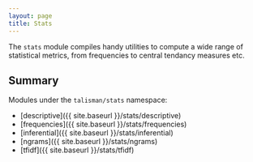 ```yaml
---
layout: page
title: Stats
---
```


The `stats` module compiles handy utilities to compute a wide range of statistical metrics, from frequencies to central tendancy measures etc.

## Summary

Modules under the `talisman/stats` namespace:

* [descriptive]({{ site.baseurl }}/stats/descriptive)
* [frequencies]({{ site.baseurl }}/stats/frequencies)
* [inferential]({{ site.baseurl }}/stats/inferential)
* [ngrams]({{ site.baseurl }}/stats/ngrams)
* [tfidf]({{ site.baseurl }}/stats/tfidf)
